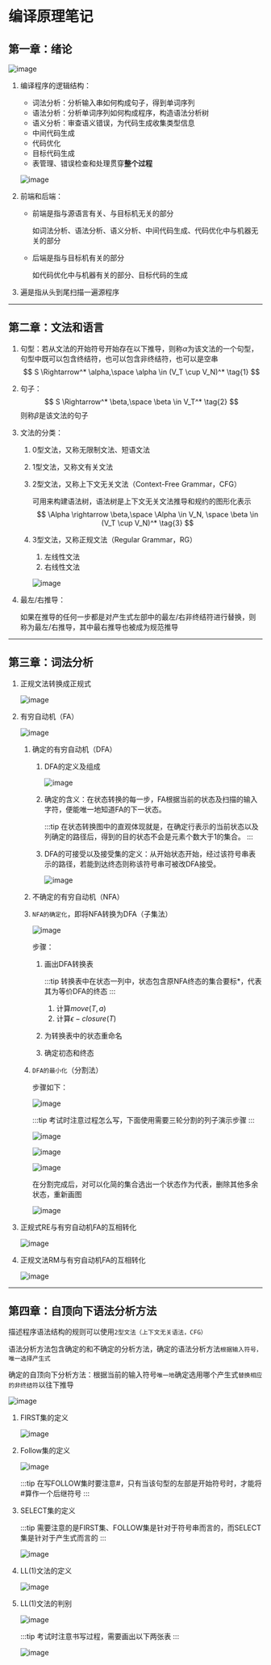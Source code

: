 # 编译原理笔记

## 第一章：绪论

![image](https://github.com/bonjour-npy/Image-Hosting-Service/blob/main/typora_images/Fq_mAL2_G19wtIZSMHEoKcBe6Y4K.png?raw=true)

1. 编译程序的逻辑结构：
   - 词法分析：分析输入串如何构成句子，得到单词序列
   - 语法分析：分析单词序列如何构成程序，构造语法分析树
   - 语义分析：审查语义错误，为代码生成收集类型信息
   - 中间代码生成
   - 代码优化
   - 目标代码生成
   - 表管理、错误检查和处理贯穿**整个过程**
   
   ![image](https://github.com/bonjour-npy/Image-Hosting-Service/blob/main/typora_images/FiP05XBQ5gzerE-DFd0vT1QOUrE8.png?raw=true)
   
2. 前端和后端：

   - 前端是指与源语言有关、与目标机无关的部分

     如词法分析、语法分析、语义分析、中间代码生成、代码优化中与机器无关的部分

   - 后端是指与目标机有关的部分

     如代码优化中与机器有关的部分、目标代码的生成

3. 遍是指从头到尾扫描一遍源程序

---

## 第二章：文法和语言

1. 句型：若从文法的开始符号开始存在以下推导，则称$\alpha$为该文法的一个句型，句型中既可以包含终结符，也可以包含非终结符，也可以是空串
   $$
   S \Rightarrow^* \alpha,\space \alpha \in (V_T \cup V_N)^* \tag{1}
   $$

2. 句子：
   $$
   S \Rightarrow^* \beta,\space \beta \in V_T^* \tag{2}
   $$
   则称$\beta$是该文法的句子

3. 文法的分类：

   1. 0型文法，又称无限制文法、短语文法

   2. 1型文法，又称文有关文法

   3. 2型文法，又称上下文无关文法（Context-Free Grammar，CFG）

      可用来构建语法树，语法树是上下文无关文法推导和规约的图形化表示
      $$
      \Alpha \rightarrow \beta,\space \Alpha \in V_N, \space \beta \in (V_T \cup V_N)^* \tag{3}
      $$

   4. 3型文法，又称正规文法（Regular Grammar，RG）

      1. 左线性文法
      2. 右线性文法

      ![image](https://changjiang-private-qn.yuketang.cn/slide/6176022/cover610_20230308101609.jpg?e=1685266663&token=IAM-gs8ue1pDIGwtR1CR0Zjdagg7Q2tn5G_1BqTmhmqa:M-MSfKPJMNwtjjZJ-uMpVhbBBEI=)

4. 最左/右推导：

   如果在推导的任何一步都是对产生式左部中的最左/右非终结符进行替换，则称为最左/右推导，其中最右推导也被成为规范推导

---

## 第三章：词法分析

1. 正规文法转换成正规式

   ![image](https://changjiang-private-qn.yuketang.cn/slide/6176022/cover685_20230308101616.jpg?e=1685266663&token=IAM-gs8ue1pDIGwtR1CR0Zjdagg7Q2tn5G_1BqTmhmqa:POqsdgFbT44awFYbziL60gZTn-s=)

2. 有穷自动机（FA）

   ![image](https://changjiang-private-qn.yuketang.cn/slide/6176022/cover682_20230308101544.jpg?e=1685266663&token=IAM-gs8ue1pDIGwtR1CR0Zjdagg7Q2tn5G_1BqTmhmqa:kwYHerbpjMYeBQSk5q6PAJWMsr4=)

   1. 确定的有穷自动机（DFA）

      1. DFA的定义及组成

         ![image](https://changjiang-private-qn.yuketang.cn/slide/6176022/cover693_20230308101546.jpg?e=1685266663&token=IAM-gs8ue1pDIGwtR1CR0Zjdagg7Q2tn5G_1BqTmhmqa:Zhk5Lg0OToBfeaOHaDwzxP-3v5E=)

      2. 确定的含义：在状态转换的每一步，FA根据当前的状态及扫描的输入字符，便能唯一地知道FA的下一状态。

         :::tip
         在状态转换图中的直观体现就是，在确定行表示的当前状态以及列确定的路径后，得到的目的状态不会是元素个数大于1的集合。
         :::

      3. DFA的可接受以及接受集的定义：从开始状态开始，经过该符号串表示的路径，若能到达终态则称该符号串可被改DFA接受。

         ![image](https://changjiang-private-qn.yuketang.cn/slide/6176022/cover704_20230308101549.jpg?e=1685266663&token=IAM-gs8ue1pDIGwtR1CR0Zjdagg7Q2tn5G_1BqTmhmqa:yP4IZcv8kIDzBomTJ_neWaeIE4Y=)

   2. 不确定的有穷自动机（NFA）

   3. `NFA的确定化`，即将NFA转换为DFA（子集法）

      ![image](https://changjiang-private-qn.yuketang.cn/slide/6176022/cover757_20230306101537.jpg?e=1685275247&token=IAM-gs8ue1pDIGwtR1CR0Zjdagg7Q2tn5G_1BqTmhmqa:e5QFa0-uM0we38hW9TKKbBzpJ2k=)

      步骤：

      1. 画出DFA转换表

         :::tip
         转换表中在状态一列中，状态包含原NFA终态的集合要标*，代表其为等价DFA的终态
         :::

         1. 计算$move(T, a)$
         2. 计算$\epsilon -closure(T)$

      2. 为转换表中的状态重命名

      3. 确定初态和终态

   4. `DFA的最小化`（分割法）

      步骤如下：

      ![image](https://changjiang-private-qn.yuketang.cn/slide/6176022/cover740_20230306101543.jpg?e=1685275247&token=IAM-gs8ue1pDIGwtR1CR0Zjdagg7Q2tn5G_1BqTmhmqa:pqG5ecvx8aUDT_ju3bRlXN-w0sM=)

      :::tip
      考试时注意过程怎么写，下面使用需要三轮分割的列子演示步骤
      :::

      ![image](https://changjiang-private-qn.yuketang.cn/slide/6176022/cover741_20230306101543.jpg?e=1685275247&token=IAM-gs8ue1pDIGwtR1CR0Zjdagg7Q2tn5G_1BqTmhmqa:zeWr7_NTnDd39JD1GttMehFK60I=)

      ![image](https://changjiang-private-qn.yuketang.cn/slide/6176022/cover742_20230306101544.jpg?e=1685275247&token=IAM-gs8ue1pDIGwtR1CR0Zjdagg7Q2tn5G_1BqTmhmqa:b17jDKj3bj_8lgWohXrlMTJJNeM=)

      ![image](https://changjiang-private-qn.yuketang.cn/slide/6176022/cover760_20230306101544.jpg?e=1685275247&token=IAM-gs8ue1pDIGwtR1CR0Zjdagg7Q2tn5G_1BqTmhmqa:JLlp-xFLt4hC8csApuld3RcLf2w=)

      在分割完成后，对可以化简的集合选出一个状态作为代表，删除其他多余状态，重新画图

      ![image](https://changjiang-private-qn.yuketang.cn/slide/6176022/cover763_20230306101545.jpg?e=1685275247&token=IAM-gs8ue1pDIGwtR1CR0Zjdagg7Q2tn5G_1BqTmhmqa:wAIdt8mMT_jxdCkyEvDL0z5OBXQ=)

3. 正规式RE与有穷自动机FA的互相转化

   ![image](https://changjiang-private-qn.yuketang.cn/slide/6176022/cover804_20230315082029.jpg?e=1685278376&token=IAM-gs8ue1pDIGwtR1CR0Zjdagg7Q2tn5G_1BqTmhmqa:kLztQKdZ8Kbqpq80aSxfjZVoNXc=)

4. 正规文法RM与有穷自动机FA的互相转化

   ![image](https://changjiang-private-qn.yuketang.cn/slide/6176022/cover770_20230315082034.jpg?e=1685278376&token=IAM-gs8ue1pDIGwtR1CR0Zjdagg7Q2tn5G_1BqTmhmqa:7JE-gomGtJXUN8XknY_oLc7wiN8=)

---

## 第四章：自顶向下语法分析方法

描述程序语法结构的规则可以使用`2型文法（上下文无关语法，CFG）`

语法分析方法包含确定的和不确定的分析方法，确定的语法分析方法`根据输入符号，唯一选择产生式`

确定的自顶向下分析方法：根据当前的输入符号`唯一地`确定选用哪个产生式`替换相应的非终结符`以往下推导

![image](https://changjiang-private-qn.yuketang.cn/slide/6176022/cover1171_20230322101517.jpg?e=1685279990&token=IAM-gs8ue1pDIGwtR1CR0Zjdagg7Q2tn5G_1BqTmhmqa:LmU0rDSljlj3vXP-qPR8BkhQEWY=)

1. FIRST集的定义

   ![image](https://changjiang-private-qn.yuketang.cn/slide/6176022/cover1134_20230322101439.jpg?e=1685279990&token=IAM-gs8ue1pDIGwtR1CR0Zjdagg7Q2tn5G_1BqTmhmqa:bAJ3O8-Ogp2shJmEUWUA_wIv74Q=)

2. Follow集的定义

   ![image](https://changjiang-private-qn.yuketang.cn/slide/6176022/cover1136_20230322101443.jpg?e=1685279990&token=IAM-gs8ue1pDIGwtR1CR0Zjdagg7Q2tn5G_1BqTmhmqa:lLoFnNmF54oNTNwfVqD5mTr7pHQ=)

   :::tip
   在写FOLLOW集时要注意#，只有当该句型的左部是开始符号时，才能将#算作一个后继符号
   :::

3. SELECT集的定义

   :::tip
   需要注意的是FIRST集、FOLLOW集是针对于符号串而言的，而SELECT集是针对于产生式而言的
   :::

   ![image](https://changjiang-private-qn.yuketang.cn/slide/6176022/cover691_20230322101445.jpg?e=1685279990&token=IAM-gs8ue1pDIGwtR1CR0Zjdagg7Q2tn5G_1BqTmhmqa:bXjnDayw9usfs08Xcp9eL7ePdA0=)

4. LL(1)文法的定义

   ![image](https://changjiang-private-qn.yuketang.cn/slide/6176022/cover688_20230322101446.jpg?e=1685279990&token=IAM-gs8ue1pDIGwtR1CR0Zjdagg7Q2tn5G_1BqTmhmqa:g42_CBQ98rGm7d43OJZhaDUzLnM=)

5. LL(1)文法的判别

   ![image](https://changjiang-private-qn.yuketang.cn/slide/6176022/cover1137_20230322101447.jpg?e=1685279990&token=IAM-gs8ue1pDIGwtR1CR0Zjdagg7Q2tn5G_1BqTmhmqa:SkCLPsd5kPPEb1SrU8YxweqWNdA=)

   :::tip
   考试时注意书写过程，需要画出以下两张表
   :::

   ![image](https://changjiang-private-qn.yuketang.cn/slide/6176022/cover1184_20230322101452.jpg?e=1685279990&token=IAM-gs8ue1pDIGwtR1CR0Zjdagg7Q2tn5G_1BqTmhmqa:zsjnuLIVMzLSmRu1X0fmNupyroQ=)

   
